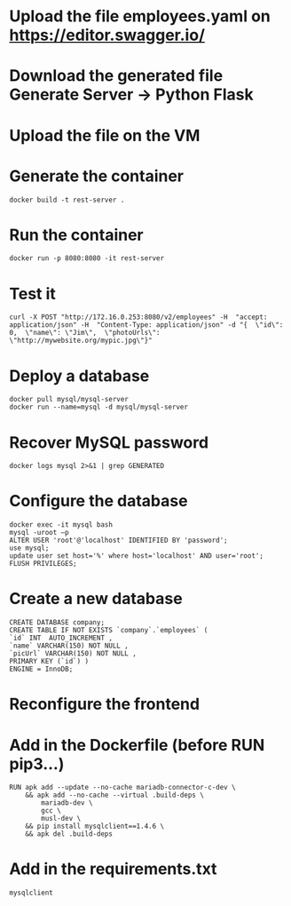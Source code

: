 # Upload the file employees.yaml on https://editor.swagger.io/
# Download the generated file Generate Server -> Python Flask
# Upload the file on the VM
# Generate the container
    docker build -t rest-server .

# Run the container
    docker run -p 8080:8080 -it rest-server

# Test it

    curl -X POST "http://172.16.0.253:8080/v2/employees" -H  "accept: application/json" -H  "Content-Type: application/json" -d "{  \"id\": 0,  \"name\": \"Jim\",  \"photoUrls\": \"http://mywebsite.org/mypic.jpg\"}"

# Deploy a database
    docker pull mysql/mysql-server
    docker run --name=mysql -d mysql/mysql-server
    
# Recover MySQL password
    docker logs mysql 2>&1 | grep GENERATED

# Configure the database
    docker exec -it mysql bash
    mysql -uroot –p
    ALTER USER 'root'@'localhost' IDENTIFIED BY 'password';
    use mysql;
    update user set host='%' where host='localhost' AND user='root';
    FLUSH PRIVILEGES;
    
# Create a new database
    CREATE DATABASE company;
    CREATE TABLE IF NOT EXISTS `company`.`employees` ( 
    `id` INT  AUTO_INCREMENT ,
    `name` VARCHAR(150) NOT NULL ,
    `picUrl` VARCHAR(150) NOT NULL ,
    PRIMARY KEY (`id`) )
    ENGINE = InnoDB;
    
# Reconfigure the frontend
# Add in the Dockerfile (before RUN pip3...)
    RUN apk add --update --no-cache mariadb-connector-c-dev \
        && apk add --no-cache --virtual .build-deps \
            mariadb-dev \
            gcc \
            musl-dev \
        && pip install mysqlclient==1.4.6 \
        && apk del .build-deps
        
# Add in the requirements.txt
    mysqlclient

    
    
